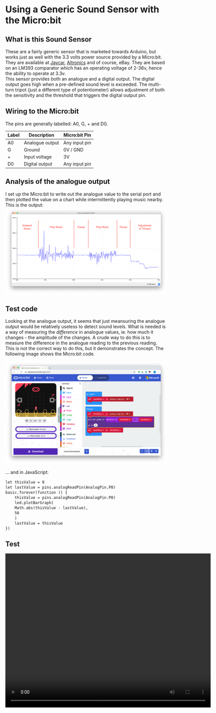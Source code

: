 # Using a Generic Sound Sensor with the Micro:bit

## What is this Sound Sensor
These are a fairly generic sensor that is marketed towards Arduino, but works just as well with the 3.3 volts power source provided by a Micro:bit.  They are available at [Jaycar](https://www.jaycar.com.au/arduino-compatible-microphone-sound-sensor-module/p/XC4438), [Altronics](https://www.altronics.com.au/p/z6336a-microphone-d-a-module-for-arduino/#/) and of course, eBay.  They are based on an LM393 comparator which has an operating voltage of 2-36v, hence the ability to operate at 3.3v.  
This sensor provides both an analogue and a digital output.  The digital output goes high when a pre-defined sound level is exceeded.  The multi-turn tripot (just a different type of potentiometer) allows adjustment of both the sensitivity and the threshold that triggers the digital output pin.

## Wiring to the Micro:bit
The pins are generally labelled: A0, G, + and D0.

| Label | Description | Micro:bit Pin |
|---|---|---|
| A0 | Analogue output | Any input pin |
| G  | Ground | 0V / GND |
| +  | Input voltage | 3V |
| D0 | Digital output | Any input pin |

## Analysis of the analogue output
I set up the Micro:bit to write out the analogue value to the serial port and then plotted the value on a chart while intermittently playing music nearby.  This is the output:
![Plot of analogue output](AnaloguePlot.png)

## Test code
Looking at the analogue output, it seems that just meansuring the analogue output would be relatively useless to detect sound levels.  What is needed is a way of measuring the _difference_ in analogue values, ie. how much it changes - the amplitude of the changes.
A crude way to do this is to measure the difference in the analogue reading to the previous reading.  This is not the correct way to do this, but it demonstrates the concept.  The following image shows the Micro:bit code.

![Sample Code](AnalogueTest.png)

... and in JavaScript:
```
let thisValue = 0
let lastValue = pins.analogReadPin(AnalogPin.P0)
basic.forever(function () {
    thisValue = pins.analogReadPin(AnalogPin.P0)
    led.plotBarGraph(
    Math.abs(thisValue - lastValue),
    50
    )
    lastValue = thisValue
})
```
## Test
<video src="IMG_1467.mp4" width="640" height="480" controls preload></video>


